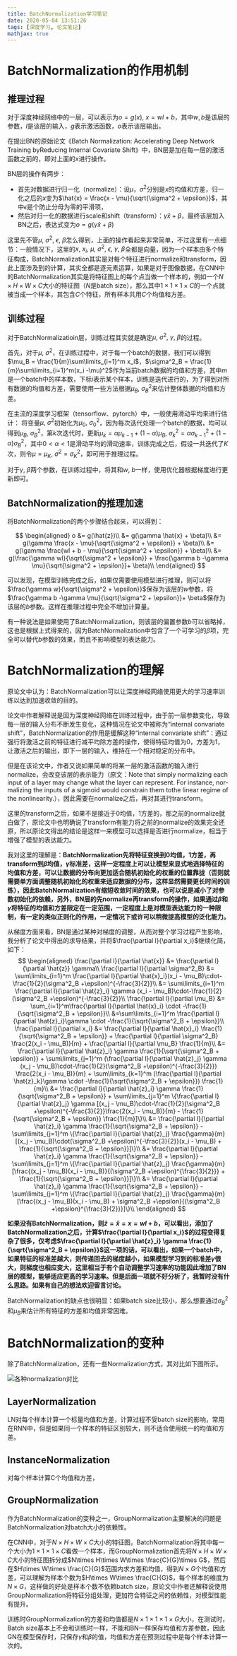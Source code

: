 ```yaml
---
title: BatchNormalization学习笔记
date: 2020-05-04 13:51:26
tags: [深度学习, 论文笔记]
mathjax: true
---
```


# BatchNormalization的作用机制
## 推理过程
对于深度神经网络中的一层，可以表示为$o = g(x),\ x=wl + b$，其中$w,b$是该层的参数，$l$是该层的输入，$g$表示激活函数，$o$表示该层输出。

在提出BN的原始论文《Batch Normalization: Accelerating Deep Network Training byReducing Internal Covariate Shift》中，BN层是加在每一层的激活函数之前的，即对上面的$x$进行操作。

BN层的操作有两步：
- 首先对数据进行归一化（normalize）：设$\mu$，$\sigma^2$分别是$x$的均值和方差，归一化之后的$x$变为$\hat{x} = \frac{x - \mu}{\sqrt{\sigma^2 + \epsilon}}$，其中$\epsilon$是个防止分母为零的平滑项，
- 然后对归一化的数据进行scale和shift（transform）：$\gamma \hat{x} + \beta$，最终该层加入BN之后，表达式变为$o = g(\gamma \hat{x} + \beta)$

这里先不管$\mu,\ \sigma^2,\ \epsilon,\ \beta$怎么得到，上面的操作看起来非常简单，不过这里有一点细节：一般情况下，这里的$x,\ x_i,\ \mu,\ \sigma^2,\ \epsilon,\ \gamma,\ \beta$全都是向量，因为一个样本由多个特征构成，BatchNormalization其实是对每个特征进行normalize和transform，因此上面涉及到的计算，其实全都是逐元素运算，如果是对于图像数据，在CNN中的BatchNormalization其实是将特征图上的每个点当做一个样本的，例如一个$N\times H\times W\times C$大小的特征图（$N$是batch size），那么其中$1\times 1 \times 1 \times C$的一个点就被当成一个样本，其包含$C$个特征，所有样本共用$C$个均值和方差。

## 训练过程
对于BatchNormalizatioin层，训练过程其实就是确定$\mu,\ \sigma^2,\ \gamma,\ \beta$的过程。

首先，对于$\mu,\ \sigma^2$，在训练过程中，对于每一个batch的数据，我们可以得到$\mu_B = \frac{1}{m}\sum\limits_{i=1}^m x_i$，$\sigma^2_B = \frac{1}{m}\sum\limits_{i=1}^m(x_i -\mu)^2$作为当前batch数据的均值和方差，其中$m$是一个batch中的样本数，下标$i$表示某个样本，训练是迭代进行的，为了得到对所有数据的均值和方差，需要使用一些方法根据$\mu_B,\ \sigma^2_B$来估计整体数据的均值和方差。

在主流的深度学习框架（tensorflow、pytorch）中，一般使用滑动平均来进行估计：
将变量$\mu,\ \sigma^2$初始化为$\mu_0,\ \sigma^2_0$，因为每次迭代处理一个batch的数据，均可以得到$\mu_B,\ \sigma^2_B$，第$k$次迭代时，更新$\mu_k = \alpha\mu_{k-1} + (1-\alpha)\mu_B,\ \sigma^2_k = \alpha\sigma^2_{k-1} + (1-\alpha)\sigma^2_B$，其中$0 < \alpha < 1$是滑动平均的滑动速率，训练完成之后，假设一共迭代了$K$次，则令$\mu = \mu_K,\ \sigma^2 = \sigma^2_K$，即可用于推理过程。

对于$\gamma,\ \beta$两个参数，在训练过程中，将其和$w,\ b$一样，使用优化器根据梯度进行更新即可。


## BatchNormalization的推理加速
将BatchNormalization的两个步骤结合起来，可以得到：

$$
\begin{aligned}
    o &= g(\hat{z})\\
    &= g(\gamma \hat{x} + \beta)\\
    &= g(\gamma \frac{x - \mu}{\sqrt{\sigma^2 + \epsilon}} + \beta)\\
    &= g(\gamma \frac{wl + b - \mu}{\sqrt{\sigma^2 + \epsilon}} + \beta)\\
    &= g(\frac{\gamma wl}{\sqrt{\sigma^2 + \epsilon}} + \frac{\gamma b -\gamma \mu}{\sqrt{\sigma^2 + \epsilon}}+ \beta)\\
\end{aligned}
$$

可以发现，在模型训练完成之后，如果仅需要使用模型进行推理，则可以将$\frac{\gamma w}{\sqrt{\sigma^2 + \epsilon}}$保存为该层的$w$参数，将$\frac{\gamma b -\gamma \mu}{\sqrt{\sigma^2 + \epsilon}}+ \beta$保存为该层的$b$参数。这样在推理过程中完全不增加计算量。

有一种说法是如果使用了BatchNormalization，则该层的偏置参数$b$可以省略掉，这也是根据上式得来的，因为BatchNormalization中包含了一个可学习的$\beta$项，完全可以替代$b$参数的效果，而且不影响模型的表达能力。

# BatchNormalization的理解
原论文中认为：BatchNormalization可以让深度神经网络使用更大的学习速率训练以达到加速收敛的目的。

论文中作者解释说是因为深度神经网络在训练过程中，由于前一层参数变化，导致每一层的输入分布不断发生变化，这种情况在论文中被称为“internal convariate shift”，BatchNormalization的作用是缓解这种“internal convariate shift”：通过强行将激活之前的特征进行减平均除方差的操作，使得特征均值为0，方差为1，让激活之后的输出，即下一层的输入，维持在一个相对稳定的分布中。

但是在该论文中，作者又说如果简单的将某一层的激活函数的输入进行normalize，会改变该层的表示能力（原文：Note  that  simply  normalizing  each  input  of  a  layer  may change  what  the  layer  can  represent.   For  instance,  nor-malizing the inputs of a sigmoid would constrain them tothe linear regime of the nonlinearity.），因此需要在normalize之后，再对其进行transform。

这里的transform之后，如果不是接近于0均值，1方差的，那之前的normalize就白做了，原论文中也明确说了transform有能力将之前的normalize的效果完全还原，所以原论文得出的结论是这样一来模型可以选择是否进行normalize，相当于增强了模型的表达能力。

我对这里的理解是：**BatchNormalization先将特征变换到0均值，1方差，再transform到$\beta$均值，$\gamma$标准差，这样一定程度上可以让模型来显式地选择特征的均值和方差，可以让数据的分布向更加适合随机初始化的权重的位置靠拢（否则就需要单方面调整随机初始化的权重来适应数据的分布，这样显然需要更长时间的训练），因此BatchNormalization有缩短收敛时间的效果，也可以说是减小了对参数初始化的依赖，另外，BN层的先normalize再transform的操作，如果通过$\beta$和$\gamma$将特征的均值和方差限定在一定范围，一定程度上是对模型表达能力的一种限制，有一定的类似正则化的作用，一定情况下或许可以稍微提高模型的泛化能力。**

从梯度方面来看，BN是通过某种对梯度的调整，从而对整个学习过程产生影响，我分析了论文中得出的求导结果，并将$\frac{\partial l}{\partial x_i}$继续化简，如下：
$$
\begin{aligned}
    \frac{\partial l}{\partial \hat{x}} &= \frac{\partial l}{\partial \hat{z}} \gamma\\
    \frac{\partial l}{\partial \sigma^2_B} &= \sum\limits_{i=1}^m \frac{\partial l}{\partial \hat{x}_i}(x_i - \mu_B)\cdot-\frac{1}{2}(\sigma^2_B +\epsilon)^{-\frac{3}{2}}\\
    &= \sum\limits_{i=1}^m \frac{\partial l}{\partial \hat{z}_i} \gamma (x_i - \mu_B)\cdot-\frac{1}{2}(\sigma^2_B +\epsilon)^{-\frac{3}{2}}\\
    \frac{\partial l}{\partial \mu_B} &= \sum_{i=1}^m\frac{\partial l}{\partial \hat{x}_i} \cdot -\frac{1}{\sqrt{\sigma^2_B + \epsilon}}\\
    &=\sum\limits_{i=1}^m \frac{\partial l}{\partial \hat{z}_i}\gamma \cdot -\frac{1}{\sqrt{\sigma^2_B + \epsilon}}\\
    \frac{\partial l}{\partial x_i} &= \frac{\partial l}{\partial \hat{x}_i} \frac{1}{\sqrt{\sigma^2_B + \epsilon}} + \frac{\partial l}{\partial \sigma^2_B} \frac{2(x_i - \mu_B)}{m} + \frac{\partial l}{\partial \mu_B} \frac{1}{m}\\
    &= \frac{\partial l}{\partial \hat{z}_i} \gamma \frac{1}{\sqrt{\sigma^2_B + \epsilon}} + \sum\limits_{j=1}^m (\frac{\partial l}{\partial \hat{z}_j} \gamma (x_j - \mu_B)\cdot-\frac{1}{2}(\sigma^2_B +\epsilon)^{-\frac{3}{2}}) \frac{2(x_i - \mu_B)}{m} + \sum\limits_{k=1}^m (\frac{\partial l}{\partial \hat{z}_k}\gamma \cdot -\frac{1}{\sqrt{\sigma^2_B + \epsilon}}) \frac{1}{m}\\
    &= \frac{\partial l}{\partial \hat{z}_i} \gamma \frac{1}{\sqrt{\sigma^2_B + \epsilon}} + \sum\limits_{j=1}^m \{\frac{\partial l}{\partial \hat{z}_j} \gamma [(x_j - \mu_B)\cdot-\frac{1}{2}(\sigma^2_B +\epsilon)^{-\frac{3}{2}}\frac{2(x_i - \mu_B)}{m} - \frac{1}{\sqrt{\sigma^2_B + \epsilon}} \frac{1}{m}]\}\\
    &= \frac{\partial l}{\partial \hat{z}_i} \gamma \frac{1}{\sqrt{\sigma^2_B + \epsilon}} - \sum\limits_{j=1}^m \{\frac{\partial l}{\partial \hat{z}_j} \frac{\gamma}{m} [(x_j - \mu_B)\cdot(\sigma^2_B +\epsilon)^{-\frac{3}{2}}(x_i - \mu_B) + \frac{1}{\sqrt{\sigma^2_B + \epsilon}}]\}\\
    &= \frac{\partial l}{\partial \hat{z}_i} \gamma \frac{1}{\sqrt{\sigma^2_B + \epsilon}} - \sum\limits_{j=1}^m \{\frac{\partial l}{\partial \hat{z}_j} \frac{\gamma}{m} [\frac{(x_j - \mu_B)(x_i - \mu_B)}{(\sigma^2_B +\epsilon)^{\frac{3}{2}}} + \frac{1}{\sqrt{\sigma^2_B + \epsilon}}]\}\\
    &= \frac{\partial l}{\partial \hat{z}_i} \gamma \frac{1}{\sqrt{\sigma^2_B + \epsilon}} - \sum\limits_{j=1}^m \{\frac{\partial l}{\partial \hat{z}_j} \frac{\gamma}{m} [\frac{(x_j - \mu_B)(x_i - \mu_B) + \sigma^2_B +\epsilon}{(\sigma^2_B +\epsilon)^{\frac{3}{2}}}]\}\\
\end{aligned}
$$

**如果没有BatchNormalization，则$\hat{z} = \hat{x} = x = wl + b$，可以看出，添加了BatchNormalization之后，计算$\frac{\partial l}{\partial x_i}$的过程变得复杂了很多，仅考虑$\frac{\partial l}{\partial \hat{z}_i} \gamma \frac{1}{\sqrt{\sigma^2_B + \epsilon}}$这一项的话，可以看出，如果一个batch中，如果特征的标准差越大，则传递回去的梯度越小，如果模型学习到的标准差$\gamma$很大，则梯度也相应变大，这里相当于有个自动调整学习速率的功能因此增加了BN层的模型，能够适应更高的学习速率。但是后面一项就不好分析了，我暂时没有什么思路。如果有自己的想法欢迎留言讨论。**

BatchNormalization的缺点也很明显：如果batch size比较小，那么想要通过$\sigma^2_B$和$\mu_B$来估计所有特征的方差和均值非常困难。

# BatchNormalization的变种
除了BatchNormalization，还有一些Normalization方式，其对比如下图所示。

![各种normalization对比](normalization.png)

## LayerNormalization

LN对每个样本计算一个标量均值和方差，计算过程不受batch size的影响，常用在RNN中，但是如果同一个样本的特征区别较大，则不适合使用统一的均值和方差。

## InstanceNormalization

对每个样本计算C个均值和方差，

## GroupNormalization

作为BatchNormalization的变种之一，GroupNormalization主要解决的问题是BatchNormalization对batch大小的依赖性。

在CNN中，对于$N\times H\times W\times C$大小的特征图，BatchNormalization将其中每一个大小为$1\times 1\times 1\times C$看做一个样本，而GroupNormalization首先将$N\times H\times W\times C$大小的特征图拆分成$N\times H\times W\times \frac{C}{G}\times G$，然后在$H\times W\times \frac{C}{G}$范围内求方差和均值，得到$N \times G$个均值和方差，可以理解为样本个数为$H\times W\times \frac{C}{G}$，每个样本的维度为$N \times G$，这样做的好处是样本个数不依赖batch size，原论文中作者还解释说使用GroupNormalization将特征分组处理，更加符合特征之间的依赖性，对模型性能有提升。

训练时GroupNormalization的方差和均值都是$N\times 1\times 1\times 1\times G$大小，在测试时，Batch size基本上不会和训练时一样，不能和BN一样保存均值和方差参数，因此GN在模型保存时，只保存$\gamma$和$\beta$的值，均值和方差在预测过程中是每个样本计算一次的。

